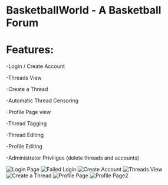 # BasketballWorld - A Basketball Forum

# Features:

  -Login / Create Account
  
  -Threads View
  
  -Create a Thread
  
  -Automatic Thread Censoring
  
  -Profile Page view
  
  -Thread Tagging
  
  -Thread Editing
  
  -Profile Editing
  
  -Administrator Priviliges (delete threads and accounts)
  

![Login Page](https://user-images.githubusercontent.com/22223464/73993141-31a8d100-4906-11ea-8e5f-db887303b51e.JPG)
![Failed Login](https://user-images.githubusercontent.com/22223464/73993153-39687580-4906-11ea-98d9-69c67066bb20.JPG)
![Create Account](https://user-images.githubusercontent.com/22223464/73993160-3cfbfc80-4906-11ea-98be-9ccc95983221.JPG)
![Threads View](https://user-images.githubusercontent.com/22223464/73993171-44230a80-4906-11ea-8a85-740741cf903d.JPG)
![Create a Thread](https://user-images.githubusercontent.com/22223464/73993173-45ecce00-4906-11ea-9a22-a41f5d99560d.JPG)
![Profile Page](https://user-images.githubusercontent.com/22223464/73993179-4a18eb80-4906-11ea-97fd-b6aab5d70484.JPG)
![Profile Page2](https://user-images.githubusercontent.com/22223464/73993182-4c7b4580-4906-11ea-8980-546b15b7b008.JPG)



